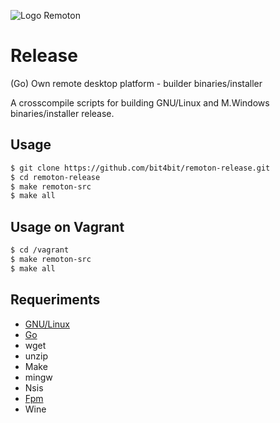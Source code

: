 ![Logo Remoton](https://cloud.githubusercontent.com/assets/1474826/8950994/543baebc-358e-11e5-886c-d4c440d3417f.png)

# Release

(Go) Own remote desktop platform - builder binaries/installer

A crosscompile scripts for building GNU/Linux and M.Windows binaries/installer release.

## Usage

~~~bash
$ git clone https://github.com/bit4bit/remoton-release.git
$ cd remoton-release
$ make remoton-src
$ make all
~~~

## Usage on Vagrant
~~~bash
$ cd /vagrant
$ make remoton-src
$ make all
~~~

## Requeriments

  * [GNU/Linux](http://www.gnu.org)
  * [Go](http://www.golang.org)
  * wget
  * unzip
  * Make
  * mingw
  * Nsis
  * [Fpm](https://github.com/jordansissel/fpm)
  * Wine
  
